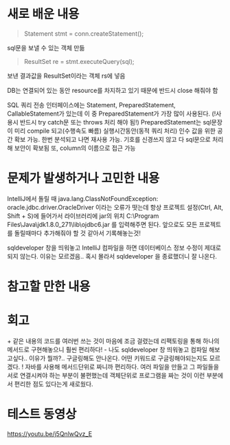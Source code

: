 # 새로 배운 내용
> Statement stmt = conn.createStatement();

sql문을 보낼 수 있는 객체 만듦


> ResultSet re = stmt.executeQuery(sql);

보낸 결과값을 ResultSet이라는 객체 rs에 넣음


DB는 연결되어 있는 동안 resource를 차지하고 있기 때문에 반드시 close 해줘야 함


SQL 쿼리 전송 인터페이스에는 Statement, PreparedStatement, CallableStatement가 있는데 이 중 PreparedStatement가 가장 많이 사용된다.
(!사용시 반드시 try catch문 또는 throws 처리 해야 됨!)
PreparedStatement는 sql문장이 미리 compile 되고(수행속도 빠름) 실행시간동안(동적 쿼리 처리) 인수 값을 위한 공간 확보 가능. 한번 분석되고 나면 재사용 가능. 기호를 신경쓰지 않고 다 sql문으로 처리해 보안이 확보됨 또, column의 이름으로 접근 가능


# 문제가 발생하거나 고민한 내용
IntelliJ에서 돌릴 때 java.lang.ClassNotFoundException: oracle.jdbc.driver.OracleDriver 이라는 오류가 떳는데 항상 프로젝트 설정(Ctrl, Alt, Shift + S)에 들어가서 라이브러리에 jar의 위치 C:\Program Files\Java\jdk1.8.0_271\lib\ojdbc6.jar 를 입력해주면 된다.
앞으로도 모든 프로젝트를 돌릴때마다 추가해줘야 할 것 같아서 기록해놓는것!


sqldeveloper 창을 띄워놓고 IntelliJ 컴파일을 하면 데이터베이스 정보 수정이 제대로 되지 않는다. 이유는 모르겠음.. 혹시 몰라서 sqldeveloper 을 종료했더니 잘 나온다.

# 참고할 만한 내용


# 회고
\+ 같은 내용의 코드를 여러번 쓰는 것이 마음에 조금 걸렸는데 리팩토링을 통해 하나의 메서드로 구현해놓으니 훨씬 편리하다!
\- 나도 sqldeveloper 창 띄워놓고 컴파일 해보고싶다.. 이유가 뭘까?.. 구글링해도 안나온다. 어떤 키워드로 구글링해야되는지도 모르겠다.
\! 자바를 사용해 메서드단위로 짜니까 편리하다. 여러 파일을 만들고 그 파일들을 서로 연결시켜야 하는 부분이 불편했는데 객체단위로 프로그램을 짜는 것이 이런 부분에서 편리한 점도 있다는게 새로웠다.

# 테스트 동영상
https://youtu.be/j5QnlwQvz_E
